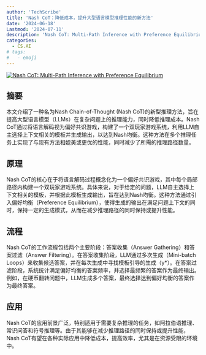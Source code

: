 ```yaml
---
author: 'TechScribe'
title: 'Nash CoT：降低成本，提升大型语言模型推理性能的新方法'
date: '2024-06-18'
Lastmod: '2024-07-11'
description: 'Nash CoT: Multi-Path Inference with Preference Equilibrium'
categories:
  - CS.AI
# tags:
#   - emoji
---
```


[![Nash CoT: Multi-Path Inference with Preference Equilibrium](https://arxiv-research-1301205113.cos.ap-guangzhou.myqcloud.com/images/2407.07099v1.pdf_0.jpg)](https://arxiv.org/abs/2407.07099v1)

## 摘要

本文介绍了一种名为Nash Chain-of-Thought (Nash CoT)的新型推理方法，旨在提高大型语言模型（LLMs）在复杂问题上的推理能力，同时降低推理成本。Nash CoT通过将语言解码视为偏好共识游戏，构建了一个双玩家游戏系统，利用LLM自主选择上下文相关的模板并生成输出，以达到Nash均衡。这种方法在多个推理任务上实现了与现有方法相媲美或更优的性能，同时减少了所需的推理路径数量。<!--more-->

## 原理

Nash CoT的核心在于将语言解码过程概念化为一个偏好共识游戏，其中每个局部路径内构建一个双玩家游戏系统。具体来说，对于给定的问题，LLM自主选择上下文相关的模板，并根据此模板生成输出，旨在达到Nash均衡。这种方法通过引入偏好均衡（Preference Equilibrium），使得生成的输出在满足问题上下文的同时，保持一定的生成模式，从而在减少推理路径的同时保持或提升性能。

## 流程

Nash CoT的工作流程包括两个主要阶段：答案收集（Answer Gathering）和答案过滤（Answer Filtering）。在答案收集阶段，LLM通过多次生成（Mini-batch Loops）来收集候选答案，并在每次生成中寻找模板引导的生成（y*）。在答案过滤阶段，系统统计满足偏好均衡的答案频率，并选择最频繁的答案作为最终输出。例如，在硬币翻转问题中，LLM生成多个答案，最终选择达到偏好均衡的答案作为最终答案。

## 应用

Nash CoT的应用前景广泛，特别适用于需要复杂推理的任务，如阿拉伯语推理、常识问答和符号推理等。由于其能够在减少推理路径的同时保持或提升性能，Nash CoT有望在各种实际应用中降低成本，提高效率，尤其是在资源受限的环境中。